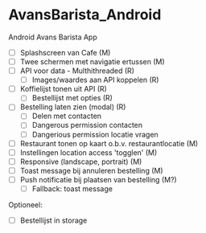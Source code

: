 # AvansBarista_Android
Android Avans Barista App

- [ ] Splashscreen van Cafe (M)
- [ ] Twee schermen met navigatie ertussen (M)
- [ ] API voor data - Multhithreaded (R)
  - [ ] Images/waardes aan API koppelen (R)
- [ ] Koffielijst tonen uit API (R)
  - [ ] Bestellijst met opties (R)
- [ ] Bestelling laten zien (modal) (R)
  - [ ] Delen met contacten
  - [ ] Dangerous permission contacten
  - [ ] Dangerious permission locatie vragen
- [ ] Restaurant tonen op kaart o.b.v. restaurantlocatie (M)
- [ ] Instellingen location access 'togglen' (M)
- [ ] Responsive (landscape, portrait) (M)
- [ ] Toast message bij annuleren bestelling (M)
- [ ] Push notificatie bij plaatsen van bestelling (M?)
  - [ ] Fallback: toast message

Optioneel:
- [ ] Bestellijst in storage

